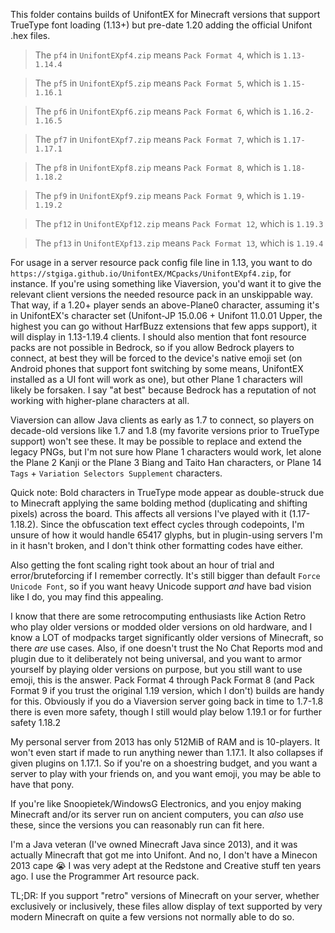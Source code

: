 This folder contains builds of UnifontEX for Minecraft versions that support TrueType font loading (1.13+) but pre-date 1.20 adding the official Unifont .hex files.

> The `pf4` in `UnifontEXpf4.zip` means `Pack Format 4`, which is `1.13-1.14.4`

> The `pf5` in `UnifontEXpf5.zip` means `Pack Format 5`, which is `1.15-1.16.1`

> The `pf6` in `UnifontEXpf6.zip` means `Pack Format 6`, which is `1.16.2-1.16.5`

> The `pf7` in `UnifontEXpf7.zip` means `Pack Format 7`, which is `1.17-1.17.1`

> The `pf8` in `UnifontEXpf8.zip` means `Pack Format 8`, which is `1.18-1.18.2`

> The `pf9` in `UnifontEXpf9.zip` means `Pack Format 9`, which is `1.19-1.19.2`

> The `pf12` in `UnifontEXpf12.zip` means `Pack Format 12`, which is `1.19.3`

> The `pf13` in `UnifontEXpf13.zip` means `Pack Format 13`, which is `1.19.4`

For usage in a server resource pack config file line in 1.13, you want to do `https://stgiga.github.io/UnifontEX/MCpacks/UnifontEXpf4.zip`, for instance. If you're using something like Viaversion, you'd want it to give the relevant client versions the needed resource pack in an unskippable way. That way, if a 1.20+ player sends an above-Plane0 character, assuming it's in UnifontEX's character set (Unifont-JP 15.0.06 + Unifont 11.0.01 Upper, the highest you can go without HarfBuzz extensions that few apps support), it will display in 1.13-1.19.4 clients. I should also mention that font resource packs are not possible in Bedrock, so if you allow Bedrock players to connect, at best they will be forced to the device's native emoji set (on Android phones that support font switching by some means, UnifontEX installed as a UI font will work as one), but other Plane 1 characters will likely be forsaken. I say "at best" because Bedrock has a reputation of not working with higher-plane characters at all. 

Viaversion can allow Java clients as early as 1.7 to connect, so players on decade-old versions like 1.7 and 1.8 (my favorite versions prior to TrueType support) won't see these. It may be possible to replace and extend the legacy PNGs, but I'm not sure how Plane 1 characters would work, let alone the Plane 2 Kanji or the Plane 3 Biang and Taito Han characters, or Plane 14 `Tags` + `Variation Selectors Supplement` characters.

Quick note: Bold characters in TrueType mode appear as double-struck due to Minecraft applying the same bolding method (duplicating and shifting pixels) across the board. This affects all versions I've played with it (1.17-1.18.2). Since the obfuscation text effect cycles through codepoints, I'm unsure of how it would handle 65417 glyphs, but in plugin-using servers I'm in it hasn't broken, and I don't think other formatting codes have either.

Also getting the font scaling right took about an hour of trial and error/bruteforcing if I remember correctly. It's still bigger than default `Force Unicode Font`, so if you want heavy Unicode support *and* have bad vision like I do, you may find this appealing.

I know that there are some retrocomputing enthusiasts like Action Retro who play older versions or modded older versions on old hardware, and I know a LOT of modpacks target significantly older versions of Minecraft, so there *are* use cases. Also, if one doesn't trust the No Chat Reports mod and plugin due to it deliberately not being universal, and you want to armor yourself by playing older versions on purpose, but you still want to use emoji, this is the answer. Pack Format 4 through Pack Format 8 (and Pack Format 9 if you trust the original 1.19 version, which I don't) builds are handy for this. Obviously if you do a Viaversion server going back in time to 1.7-1.8 there is even more safety, though I still would play below 1.19.1 or for further safety 1.18.2 

My personal server from 2013 has only 512MiB of RAM and is 10-players. It won't even start if made to run anything newer than 1.17.1. It also collapses if given plugins on 1.17.1. So if you're on a shoestring budget, and you want a server to play with your friends on, and you want emoji, you may be able to have that pony. 

If you're like Snoopietek/WindowsG Electronics, and you enjoy making Minecraft and/or its server run on ancient computers, you can *also* use these, since the versions you can reasonably run can fit here. 

I'm a Java veteran (I've owned Minecraft Java since 2013), and it was actually Minecraft that got me into Unifont. And no, I don't have a Minecon 2013 cape 😭
I was very adept at the Redstone and Creative stuff ten years ago. I use the Programmer Art resource pack.

TL;DR: If you support "retro" versions of Minecraft on your server, whether exclusively or inclusively, these files allow display of text supported by very modern Minecraft on quite a few versions not normally able to do so.

